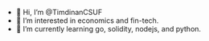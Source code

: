 - 👋 Hi, I’m @TimdinanCSUF
- 👀 I’m interested in economics and fin-tech.
- 🌱 I’m currently learning go, solidity, nodejs, and python.


<!---
TimdinanCSUF/TimdinanCSUF is a ✨ special ✨ repository because its `README.md` (this file) appears on your GitHub profile.
You can click the Preview link to take a look at your changes.
--->
